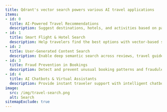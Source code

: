 ```yaml
---
title: Qdrant's vector search powers various AI travel applications
items:
- id: 0
  title: AI-Powered Travel Recommendations
  description: Suggest destinations, hotels, and activities based on past bookings and preferences.
- id: 1
  title: Smart Flight & Hotel Search
  description: Help travelers find the best options with vector-based search for seamless booking.
- id: 2
  title: User-Generated Content Search
  description: Enable deep semantic search across reviews, travel guides, and user-generated content.
- id: 3
  title: Fraud Prevention in Bookings
  description: Detect and prevent unusual booking patterns and fraudulent transactions in real time.
- id: 4
  title: AI Chatbots & Virtual Assistants
  description: Provide instant traveler support with intelligent chatbots.
image:
  src: /img/travel-search.png
  alt: Search
sitemapExclude: true
---
```

